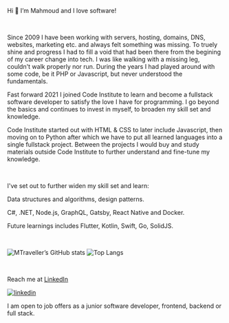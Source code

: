 Hi 👋 I’m Mahmoud and I love software!

<br>

Since 2009 I have been working with servers, hosting, domains, DNS, websites, marketing etc. and always felt something was missing. To truely shine and progress I had to fill a void that had been there from the begining of my career change into tech. I was like walking with a missing leg, couldn't walk properly nor run. During the years I had played around with some code, be it PHP or Javascript, but never understood the fundamentals.

Fast forward 2021 I joined Code Institute to learn and become a fullstack software developer to satisfy the love I have for programming. I go beyond the basics and continues to invest in myself, to broaden my skill set and knowledge.

Code Institute started out with HTML & CSS to later include Javascript, then moving on to Python after which we have to put all learned languages into a single fullstack project. Between the projects I would buy and study materials outside Code Institute to further understand and fine-tune my knowledge.

<br>

I've set out to further widen my skill set and learn:

Data structures and algorithms, design patterns.

C#, .NET, Node.js, GraphQL, Gatsby, React Native and Docker.

Future learnings includes Flutter, Kotlin, Swift, Go, SolidJS.

<br>

![MTraveller’s GitHub stats](https://github-readme-stats.vercel.app/api?username=MTraveller&show_icons=true&layout=compact&theme=radical)
![Top Langs](https://github-readme-stats.vercel.app/api/top-langs/?username=MTraveller&layout=compact&theme=radical)

<br>

Reach me at [LinkedIn](https://www.linkedin.com/in/mtantouri/)

[![linkedin](https://linkedin-github.herokuapp.com/api/render/Mahmoud%20Tantouri/Jr.%20Software%20Developer/Student/Self-Study/dark/https%3A%2F%2Fmedia-exp1.licdn.com%2Fdms%2Fimage%2FC4E03AQF77cqq3q7anw%2Fprofile-displayphoto-shrink_200_200%2F0%2F1646830647584%3Fe%3D2147483647%26v%3Dbeta%26t%3D1xbqgoZQoS3t4oT9M6RO4YDnaepYW3iKAIV90KD-8TQ)](https://www.linkedin.com/in/mtantouri)

I am open to job offers as a junior software developer, frontend, backend or full stack.
